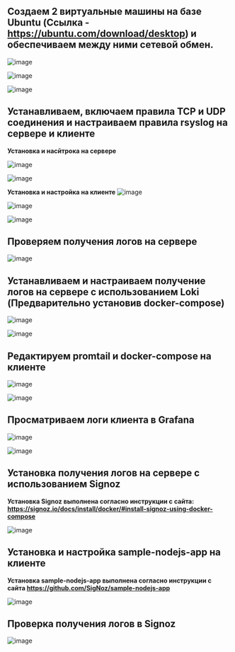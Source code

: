 
## Создаем 2 виртуальные машины на базе Ubuntu (Ссылка - https://ubuntu.com/download/desktop) и обеспечиваем между ними сетевой обмен.
![image](https://github.com/Vladislav789k/TOIB-PR4/assets/71137501/316f69df-1e15-44fb-bfeb-5a5ba500f55c)


![image](https://github.com/Vladislav789k/TOIB-PR4/assets/71137501/c6eeef8f-9431-4c53-a176-dcaa504644ea)

![image](https://github.com/Vladislav789k/TOIB-PR4/assets/71137501/318368be-6efa-42b8-a800-bedc86a8fe9e)



## Устанавливаем, включаем правила TCP и UDP соединения и настраиваем правила rsyslog на сервере и клиенте

**Установка и насйтрока на сервере**

![image](https://github.com/Vladislav789k/TOIB-PR4/assets/71137501/244fc883-faa1-482f-9094-dc5ce1225aa8)

![image](https://github.com/Vladislav789k/TOIB-PR4/assets/71137501/628f2bc4-84bd-4cb1-a844-3037fd26d9f2)






**Установка и настройка на клиенте**
![image](https://github.com/Vladislav789k/TOIB-PR4/assets/71137501/7ede59d6-8b0b-469a-9725-a4cc0dcf61f7)



![image](https://github.com/Vladislav789k/TOIB-PR4/assets/71137501/370f786e-2a0a-451d-ad62-38b5be2932a1)


![image](https://github.com/Vladislav789k/TOIB-PR4/assets/71137501/9fc7c0c0-156b-4a5c-94f5-1603c46ab904)




## Проверяем получения логов на сервере

![image](https://github.com/Vladislav789k/TOIB-PR4/assets/71137501/e8384202-35a6-4857-a439-f94f4caea141)



## Устанавливаем и настраиваем получение логов на сервере с использованием Loki (Предварительно установив docker-compose)
![image](https://github.com/Vladislav789k/TOIB-PR4/assets/71137501/b00a9972-2880-4d72-b068-7c7a5d9ae595)

![image](https://github.com/Vladislav789k/TOIB-PR4/assets/71137501/9a012b09-c1b1-48de-aa3d-7d3127a96ec0)


## Редактируем promtail и docker-compose на клиенте

![image](https://github.com/Vladislav789k/TOIB-PR4/assets/71137501/d18c2063-aee7-42d8-95c8-967064b519e8)


![image](https://github.com/Vladislav789k/TOIB-PR4/assets/71137501/dfa87ebf-e7cd-45a0-ab45-603fb3b07024)



## Просматриваем логи клиента в Grafana

![image](https://github.com/Vladislav789k/TOIB-PR4/assets/71137501/ea87dfee-b722-431d-a8f3-f9c59c4bee52)

![image](https://github.com/Vladislav789k/TOIB-PR4/assets/71137501/b7d49aa1-5579-40a2-a180-c7dd49a97403)




## Установка получения логов на сервере с использованием Signoz
**Установка Signoz выполнена согласно инструкции с сайта: https://signoz.io/docs/install/docker/#install-signoz-using-docker-compose**

![image](https://github.com/Vladislav789k/TOIB-PR4/assets/71137501/5360ec82-5552-4ed0-8846-85dd280dcab1)


## Установка и настройка sample-nodejs-app на клиенте 
**Установка sample-nodejs-app выполнена согласно инструкции с сайта https://github.com/SigNoz/sample-nodejs-app**


![image](https://github.com/Vladislav789k/TOIB-PR4/assets/71137501/d62c474d-f79f-49c2-8886-77b5d7678c5e)



## Проверка получения логов в Signoz
![image](https://github.com/Vladislav789k/TOIB-PR4/assets/71137501/b32d90d4-1411-4c26-8c2e-f24e81c3fa62)

